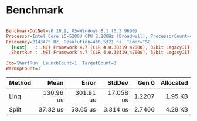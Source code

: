 ﻿# Benchmark

``` ini

BenchmarkDotNet=v0.10.9, OS=Windows 8.1 (6.3.9600)
Processor=Intel Core i5-5200U CPU 2.20GHz (Broadwell), ProcessorCount=4
Frequency=2143475 Hz, Resolution=466.5321 ns, Timer=TSC
  [Host]   : .NET Framework 4.7 (CLR 4.0.30319.42000), 32bit LegacyJIT-v4.7.2114.0 DEBUG  [AttachedDebugger]
  ShortRun : .NET Framework 4.7 (CLR 4.0.30319.42000), 32bit LegacyJIT-v4.7.2114.0

Job=ShortRun  LaunchCount=1  TargetCount=3  
WarmupCount=3  

```
 | Method |      Mean |     Error |    StdDev |  Gen 0 | Allocated |
 |------- |----------:|----------:|----------:|-------:|----------:|
 |   Linq | 130.96 us | 301.91 us | 17.058 us | 1.2207 |   1.95 KB |
 |  Split |  37.32 us |  58.65 us |  3.314 us | 2.7466 |   4.29 KB |